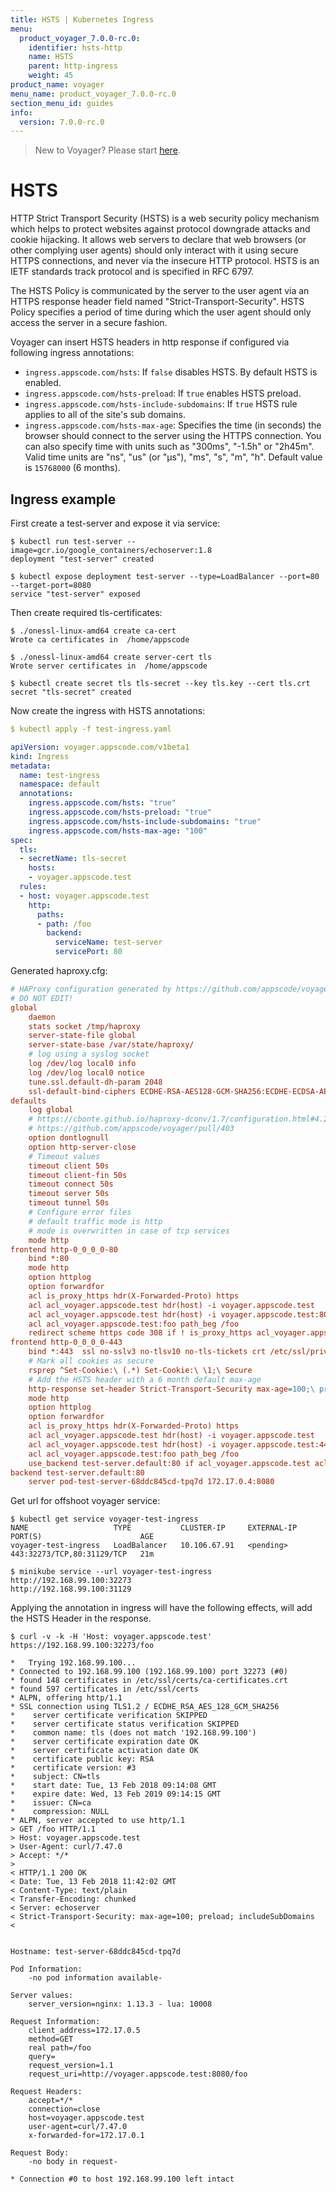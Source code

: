 ```yaml
---
title: HSTS | Kubernetes Ingress
menu:
  product_voyager_7.0.0-rc.0:
    identifier: hsts-http
    name: HSTS
    parent: http-ingress
    weight: 45
product_name: voyager
menu_name: product_voyager_7.0.0-rc.0
section_menu_id: guides
info:
  version: 7.0.0-rc.0
---
```


> New to Voyager? Please start [here](/products/voyager/7.0.0-rc.0/concepts/overview).

# HSTS

HTTP Strict Transport Security (HSTS) is a web security policy mechanism which helps to protect websites against protocol downgrade attacks and cookie hijacking. It allows web servers to declare that web browsers (or other complying user agents) should only interact with it using secure
HTTPS connections, and never via the insecure HTTP protocol. HSTS is an IETF standards track protocol and is specified in RFC 6797.

The HSTS Policy is communicated by the server to the user agent via an HTTPS response header field named "Strict-Transport-Security".
HSTS Policy specifies a period of time during which the user agent should only access the server in a secure fashion.

Voyager can insert HSTS headers in http response if configured via following ingress annotations:

- `ingress.appscode.com/hsts`: If `false` disables HSTS. By default HSTS is enabled.
- `ingress.appscode.com/hsts-preload`: If `true` enables HSTS preload.
- `ingress.appscode.com/hsts-include-subdomains`: If `true` HSTS rule applies to all of the site's sub domains.
- `ingress.appscode.com/hsts-max-age`: Specifies the time (in seconds) the browser should connect to the server using the HTTPS connection. You can also specify time with units such as "300ms", "-1.5h" or "2h45m". Valid time units are "ns", "us" (or "µs"), "ms", "s", "m", "h". Default value is `15768000` (6 months).

## Ingress example

First create a test-server and expose it via service:

```console
$ kubectl run test-server --image=gcr.io/google_containers/echoserver:1.8
deployment "test-server" created

$ kubectl expose deployment test-server --type=LoadBalancer --port=80 --target-port=8080
service "test-server" exposed
```

Then create required tls-certificates:

```console
$ ./onessl-linux-amd64 create ca-cert
Wrote ca certificates in  /home/appscode

$ ./onessl-linux-amd64 create server-cert tls
Wrote server certificates in  /home/appscode

$ kubectl create secret tls tls-secret --key tls.key --cert tls.crt
secret "tls-secret" created
```

Now create the ingress with HSTS annotations:

```yaml
$ kubectl apply -f test-ingress.yaml

apiVersion: voyager.appscode.com/v1beta1
kind: Ingress
metadata:
  name: test-ingress
  namespace: default
  annotations:
    ingress.appscode.com/hsts: "true"
    ingress.appscode.com/hsts-preload: "true"
    ingress.appscode.com/hsts-include-subdomains: "true"
    ingress.appscode.com/hsts-max-age: "100"
spec:
  tls:
  - secretName: tls-secret
    hosts:
    - voyager.appscode.test
  rules:
  - host: voyager.appscode.test
    http:
      paths:
      - path: /foo
        backend:
          serviceName: test-server
          servicePort: 80
```

Generated haproxy.cfg:

```ini
# HAProxy configuration generated by https://github.com/appscode/voyager
# DO NOT EDIT!
global
	daemon
	stats socket /tmp/haproxy
	server-state-file global
	server-state-base /var/state/haproxy/
	# log using a syslog socket
	log /dev/log local0 info
	log /dev/log local0 notice
	tune.ssl.default-dh-param 2048
	ssl-default-bind-ciphers ECDHE-RSA-AES128-GCM-SHA256:ECDHE-ECDSA-AES128-GCM-SHA256:ECDHE-RSA-AES256-GCM-SHA384:ECDHE-ECDSA-AES256-GCM-SHA384:DHE-RSA-AES128-GCM-SHA256:DHE-DSS-AES128-GCM-SHA256:kEDH+AESGCM:ECDHE-RSA-AES128-SHA256:ECDHE-ECDSA-AES128-SHA256:ECDHE-RSA-AES128-SHA:ECDHE-ECDSA-AES128-SHA:ECDHE-RSA-AES256-SHA384:ECDHE-ECDSA-AES256-SHA384:ECDHE-RSA-AES256-SHA:ECDHE-ECDSA-AES256-SHA:DHE-RSA-AES128-SHA256:DHE-RSA-AES128-SHA:DHE-DSS-AES128-SHA256:DHE-RSA-AES256-SHA256:DHE-DSS-AES256-SHA:DHE-RSA-AES256-SHA:!aNULL:!eNULL:!EXPORT:!DES:!RC4:!3DES:!MD5:!PSK
defaults
	log global
	# https://cbonte.github.io/haproxy-dconv/1.7/configuration.html#4.2-option%20abortonclose
	# https://github.com/appscode/voyager/pull/403
	option dontlognull
	option http-server-close
	# Timeout values
	timeout client 50s
	timeout client-fin 50s
	timeout connect 50s
	timeout server 50s
	timeout tunnel 50s
	# Configure error files
	# default traffic mode is http
	# mode is overwritten in case of tcp services
	mode http
frontend http-0_0_0_0-80
	bind *:80
	mode http
	option httplog
	option forwardfor
	acl is_proxy_https hdr(X-Forwarded-Proto) https
	acl acl_voyager.appscode.test hdr(host) -i voyager.appscode.test
	acl acl_voyager.appscode.test hdr(host) -i voyager.appscode.test:80
	acl acl_voyager.appscode.test:foo path_beg /foo
	redirect scheme https code 308 if ! is_proxy_https acl_voyager.appscode.test acl_voyager.appscode.test:foo
frontend http-0_0_0_0-443
	bind *:443  ssl no-sslv3 no-tlsv10 no-tls-tickets crt /etc/ssl/private/haproxy/tls/  alpn http/1.1
	# Mark all cookies as secure
	rsprep ^Set-Cookie:\ (.*) Set-Cookie:\ \1;\ Secure
	# Add the HSTS header with a 6 month default max-age
	http-response set-header Strict-Transport-Security max-age=100;\ preload;\ includeSubDomains
	mode http
	option httplog
	option forwardfor
	acl is_proxy_https hdr(X-Forwarded-Proto) https
	acl acl_voyager.appscode.test hdr(host) -i voyager.appscode.test
	acl acl_voyager.appscode.test hdr(host) -i voyager.appscode.test:443
	acl acl_voyager.appscode.test:foo path_beg /foo
	use_backend test-server.default:80 if acl_voyager.appscode.test acl_voyager.appscode.test:foo
backend test-server.default:80
	server pod-test-server-68ddc845cd-tpq7d 172.17.0.4:8080
```

Get url for offshoot voyager service:

```console
$ kubectl get service voyager-test-ingress
NAME                   TYPE           CLUSTER-IP     EXTERNAL-IP   PORT(S)                      AGE
voyager-test-ingress   LoadBalancer   10.106.67.91   <pending>     443:32273/TCP,80:31129/TCP   21m

$ minikube service --url voyager-test-ingress
http://192.168.99.100:32273
http://192.168.99.100:31129
```

Applying the annotation in ingress will have the following effects, will add the HSTS Header in the response.

```console
$ curl -v -k -H 'Host: voyager.appscode.test' https://192.168.99.100:32273/foo

*   Trying 192.168.99.100...
* Connected to 192.168.99.100 (192.168.99.100) port 32273 (#0)
* found 148 certificates in /etc/ssl/certs/ca-certificates.crt
* found 597 certificates in /etc/ssl/certs
* ALPN, offering http/1.1
* SSL connection using TLS1.2 / ECDHE_RSA_AES_128_GCM_SHA256
* 	 server certificate verification SKIPPED
* 	 server certificate status verification SKIPPED
* 	 common name: tls (does not match '192.168.99.100')
* 	 server certificate expiration date OK
* 	 server certificate activation date OK
* 	 certificate public key: RSA
* 	 certificate version: #3
* 	 subject: CN=tls
* 	 start date: Tue, 13 Feb 2018 09:14:08 GMT
* 	 expire date: Wed, 13 Feb 2019 09:14:15 GMT
* 	 issuer: CN=ca
* 	 compression: NULL
* ALPN, server accepted to use http/1.1
> GET /foo HTTP/1.1
> Host: voyager.appscode.test
> User-Agent: curl/7.47.0
> Accept: */*
>
< HTTP/1.1 200 OK
< Date: Tue, 13 Feb 2018 11:42:02 GMT
< Content-Type: text/plain
< Transfer-Encoding: chunked
< Server: echoserver
< Strict-Transport-Security: max-age=100; preload; includeSubDomains
<


Hostname: test-server-68ddc845cd-tpq7d

Pod Information:
	-no pod information available-

Server values:
	server_version=nginx: 1.13.3 - lua: 10008

Request Information:
	client_address=172.17.0.5
	method=GET
	real path=/foo
	query=
	request_version=1.1
	request_uri=http://voyager.appscode.test:8080/foo

Request Headers:
	accept=*/*
	connection=close
	host=voyager.appscode.test
	user-agent=curl/7.47.0
	x-forwarded-for=172.17.0.1

Request Body:
	-no body in request-

* Connection #0 to host 192.168.99.100 left intact
```